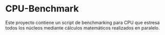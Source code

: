 # CPU-Benchmark
Este proyecto contiene un script de benchmarking para CPU que estresa todos los núcleos mediante cálculos matemáticos realizados en paralelo.
